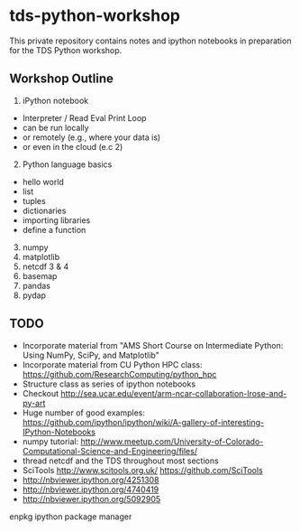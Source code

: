 tds-python-workshop
===================

This private repository contains notes and ipython notebooks in preparation for the TDS Python workshop.


## Workshop Outline

1. iPython notebook
  - Interpreter / Read Eval Print Loop
  - can be run locally
  - or remotely (e.g., where your data is)
  - or even in the cloud (e.c 2)
2. Python language basics
  - hello world
  - list
  - tuples
  - dictionaries
  - importing libraries
  - define a function
3. numpy
4. matplotlib
5. netcdf 3 & 4
6. basemap
7. pandas
8. pydap


## TODO
- Incorporate material from "AMS Short Course on Intermediate Python: Using NumPy, SciPy, and Matplotlib"
- Incorporate material from CU Python HPC class: <https://github.com/ResearchComputing/python_hpc>
- Structure class as series of ipython notebooks
- Checkout <http://sea.ucar.edu/event/arm-ncar-collaboration-lrose-and-py-art>
- Huge number of good examples: <https://github.com/ipython/ipython/wiki/A-gallery-of-interesting-IPython-Notebooks>
- numpy tutorial: <http://www.meetup.com/University-of-Colorado-Computational-Science-and-Engineering/files/>
- thread netcdf and the TDS throughout most sections
- SciTools <http://www.scitools.org.uk/> <https://github.com/SciTools>
- http://nbviewer.ipython.org/4251308
- http://nbviewer.ipython.org/4740419
- http://nbviewer.ipython.org/5092905


enpkg ipython package manager

